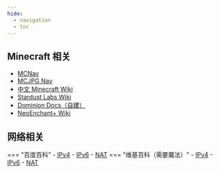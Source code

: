 ```yaml
---
hide:
  - navigation
  - toc
---
```

## Minecraft 相关
- [MCNav](https://www.mcnav.net/)
- [MCJPG Nav](https://mcjpg.org/nav/)
- [中文 Minecraft Wiki](https://zh.minecraft.wiki/)
- [Stardust Labs Wiki](https://stardustlabs.miraheze.org/wiki/Main_page)
- [Dominion Docs（自建）](https://dominion.docs.tacs.top/notes/doc/player/)
- [NeoEnchant+ Wiki](https://hardels-organization.gitbook.io/voxel)

## 网络相关
=== "百度百科"
    - [IPv4](https://baike.baidu.com/item/IPV4/422599)
    - [IPv6](https://baike.baidu.com/item/IPv6/172297)
    - [NAT](https://baike.baidu.com/item/nat/320024)
=== "维基百科（需要魔法）"
    - [IPv4](https://zh.wikipedia.org/wiki/IPv4)
    - [IPv6](https://zh.wikipedia.org/wiki/IPv6)
    - [NAT](https://zh.wikipedia.org/wiki/%E7%BD%91%E7%BB%9C%E5%9C%B0%E5%9D%80%E8%BD%AC%E6%8D%A2)